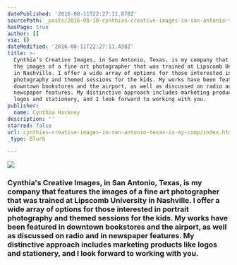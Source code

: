 ```yaml
---
datePublished: '2016-08-11T22:27:11.878Z'
sourcePath: _posts/2016-08-10-cynthias-creative-images-in-san-antonio-texas-is-my-comp.md
hasPage: true
author: []
via: {}
dateModified: '2016-08-11T22:27:11.438Z'
title: >-
  Cynthia’s Creative Images, in San Antonio, Texas, is my company that features
  the images of a fine art photographer that was trained at Lipscomb University
  in Nashville. I offer a wide array of options for those interested in portrait
  photography and themed sessions for the kids. My works have been featured in
  downtown bookstores and the airport, as well as discussed on radio and in
  newspaper features. My distinctive approach includes marketing products like
  logos and stationery, and I look forward to working with you.
publisher:
  name: Cynthia Hackney
description: ''
starred: false
url: cynthias-creative-images-in-san-antonio-texas-is-my-comp/index.html
_type: Blurb

---
```

![](https://the-grid-user-content.s3-us-west-2.amazonaws.com/90ac7210-4689-4f4c-8f60-12e33c77e5d1.jpg)

### Cynthia's Creative Images, in San Antonio, Texas, is my company that features the images of a fine art photographer that was trained at Lipscomb University in Nashville. I offer a wide array of options for those interested in portrait photography and themed sessions for the kids. My works have been featured in downtown bookstores and the airport, as well as discussed on radio and in newspaper features. My distinctive approach includes marketing products like logos and stationery, and I look forward to working with you.